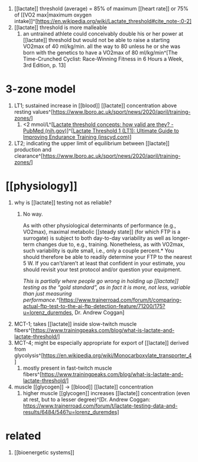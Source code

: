1. [[lactate]] threshold (average) = 85% of maximum [[heart rate]] or 75% of [[VO2 max|maximum oxygen intake]]^[https://en.wikipedia.org/wiki/Lactate_threshold#cite_note-:0-2]
2. [[lactate]] threshold is more malleable
	1. an untrained athlete could conceivably double his or her power at [[lactate]] threshold but would not be able to raise a starting VO2max of 40 ml/kg/min. all the way to 80 unless he or she was born with the genetics to have a VO2max of 80 ml/kg/min^[The Time-Crunched Cyclist: Race-Winning Fitness in 6 Hours a Week, 3rd Edition, p. 13]

# 3-zone model
1. LT1; sustained increase in [[blood]] [[lactate]] concentration above resting values^[https://www.lboro.ac.uk/sport/news/2020/april/training-zones/]
	1. <2 mmol/L^[[Lactate threshold concepts: how valid are they? - PubMed (nih.gov)](https://pubmed.ncbi.nlm.nih.gov/19453206/)]^[[Lactate Threshold 1 (LT1): Ultimate Guide to Improving Endurance Training (inscyd.com)](https://inscyd.com/article/lactate-threshold-1-lt1-ultimate-guide/)]
2. LT2; indicating the upper limit of equilibrium between [[lactate]] production and clearance^[https://www.lboro.ac.uk/sport/news/2020/april/training-zones/]

# [[physiology]]
1. why is [[lactate]] testing not as reliable?
	1. No way.
	   
	   As with other physiological determinants of performance (e.g., VO2max), maximal metabolic [[steady state]] (for which FTP is a surrogate) is subject to both day-to-day variability as well as longer-term changes due to, e.g., training. Nonetheless, as with VO2max, such variability is quite small, i.e., only a couple percent.* You should therefore be able to readily determine your FTP to the nearest 5 W. If you can’t/aren’t at least that confident in your estimate, you should revisit your test protocol and/or question your equipment.
	   
	   *This is partially where people go wrong in holding up [[lactate]] testing as the “gold standard”, as in fact it is more, not less, variable than just measuring performance.*^[https://www.trainerroad.com/forum/t/comparing-actual-ftp-test-to-the-ai-ftp-detection-feature/71200/175?u=lorenz_duremdes, Dr. Andrew Coggan]
2. MCT-1; takes [[lactate]] inside slow-twitch muscle fibers^[https://www.trainingpeaks.com/blog/what-is-lactate-and-lactate-threshold/]
3. MCT-4; might be especially appropriate for export of [[lactate]] derived from glycolysis^[https://en.wikipedia.org/wiki/Monocarboxylate_transporter_4]
	1. mostly present in fast-twitch muscle fibers^[https://www.trainingpeaks.com/blog/what-is-lactate-and-lactate-threshold/]
4. muscle [[glycogen]] → [[blood]] [[lactate]] concentration
	1. higher muscle [[glycogen]] increases [[lactate]] concentration (even at rest, but to a lesser degree)^[Dr. Andrew Coggan: https://www.trainerroad.com/forum/t/lactate-testing-data-and-results/6484/546?u=lorenz_duremdes]

# related
1. [[bioenergetic systems]]